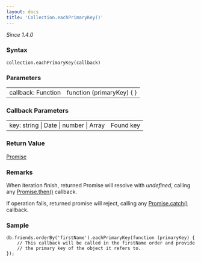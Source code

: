```yaml
---
layout: docs
title: 'Collection.eachPrimaryKey()'
---
```

*Since 1.4.0*

### Syntax

    collection.eachPrimaryKey(callback)

### Parameters
<table>
<tr><td>callback: Function</td><td>function (primaryKey) { }</td></tr>
</table>

### Callback Parameters
<table>
<tr><td>key: string | Date | number | Array</td><td>Found key</td></tr>
</table>

### Return Value

[Promise](Promise)

### Remarks

When iteration finish, returned Promise will resolve with _undefined_, calling any [Promise.then()](Promise.then()) callback.

If operation fails, returned promise will reject, calling any [Promise.catch()](Promise.catch()) callback.

### Sample

    db.friends.orderBy('firstName').eachPrimaryKey(function (primaryKey) {
        // This callback will be called in the firstName order and provide
        // the primary key of the object it refers to.
    });

